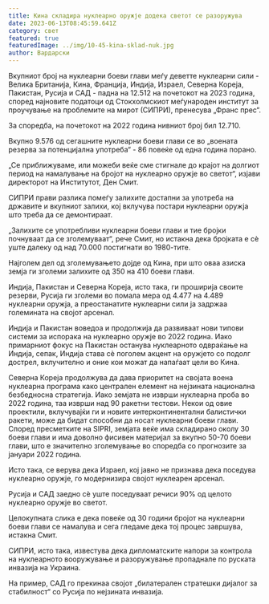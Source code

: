 ```yaml
---
title: Кина складира нуклеарно оружје додека светот се разоружува
date: 2023-06-13T08:45:59.641Z
category: свет
featured: true
featuredImage: ../img/10-45-kina-sklad-nuk.jpg
author: Вардарски
---
```

Вкупниот број на нуклеарни боеви глави меѓу деветте нуклеарни сили - Велика Британија, Кина, Франција, Индија, Израел, Северна Кореја, Пакистан, Русија и САД - падна на 12.512 на почетокот на 2023 година, според најновите податоци од Стокхолмскиот меѓународен институт за проучување на проблемите на мирот (СИПРИ), пренесува „Франс прес“.

За споредба, на почетокот на 2022 година нивниот број бил 12.710.

Вкупно 9.576 од сегашните нуклеарни боеви глави се во „воената резерва за потенцијална употреба“ - 86 повеќе од една година порано.

„Се приближуваме, или можеби веќе сме стигнале до крајот на долгиот период на намалување на бројот на нуклеарно оружје во светот“, изјави директорот на Институтот, Ден Смит.

СИПРИ прави разлика помеѓу залихите достапни за употреба на државите и вкупниот залихи, кој вклучува постари нуклеарни оружја што треба да се демонтираат.

„Залихите се употребливи нуклеарни боеви глави и тие бројки почнуваат да се зголемуваат“, рече Смит, но истакна дека бројката е сè уште далеку од над 70.000 постигнати во 1980-тите.

Најголем дел од зголемувањето дојде од Кина, при што оваа азиска земја ги зголеми залихите од 350 на 410 боеви глави.

Индија, Пакистан и Северна Кореја, исто така, ги проширија своите резерви, Русија ги зголеми во помала мера од 4.477 на 4.489 нуклеарни оружја, а преостанатите нуклеарни сили ја задржаа големината на својот арсенал.

Индија и Пакистан воведоа и продолжија да развиваат нови типови системи за испорака на нуклеарно оружје во 2022 година. Иако примарниот фокус на Пакистан останува нуклеарното одвраќање на Индија, сепак, Индија става сè поголем акцент на оружјето со подолг дострел, вклучително и оние кои можат да напаѓаат цели во Кина.

Северна Кореја продолжува да дава приоритет на својата воена нуклеарна програма како централен елемент на нејзината национална безбедносна стратегија. Иако земјата не изврши нуклеарна проба во 2022 година, таа изврши над 90 ракетни тестови. Некои од овие проектили, вклучувајќи ги и новите интерконтинентални балистички ракети, може да бидат способни да носат нуклеарни боеви глави. Според пресметките на SIPRI, земјата веќе има складирано околу 30 боеви глави и има доволно фисивен материјал за вкупно 50-70 боеви глави, што е значително зголемување во споредба со прогнозите за јануари 2022 година.

Исто така, се верува дека Израел, кој јавно не признава дека поседува нуклеарно оружје, го модернизира својот нуклеарен арсенал.

Русија и САД заедно сè уште поседуваат речиси 90% од целото нуклеарно оружје во светот.

Целокупната слика е дека повеќе од 30 години бројот на нуклеарни боеви глави се намалува и сега гледаме дека тој процес завршува, истакна Смит.

СИПРИ, исто така, известува дека дипломатските напори за контрола на нуклеарното вооружување и разоружување пропаднале по руската инвазија на Украина.

На пример, САД го прекинаа својот „билатерален стратешки дијалог за стабилност“ со Русија по нејзината инвазија.